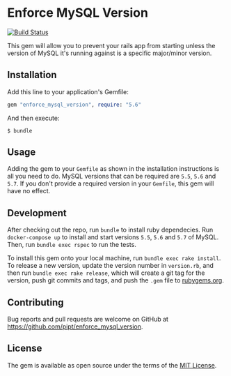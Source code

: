 # Enforce MySQL Version

[![Build
Status](https://travis-ci.org/pipt/enforce_mysql_version.png?branch=master)](https://travis-ci.org/pipt/enforce_mysql_version)

This gem will allow you to prevent your rails app from starting unless
the version of MySQL it's running against is a specific major/minor
version.

## Installation

Add this line to your application's Gemfile:

```ruby
gem "enforce_mysql_version", require: "5.6"
```

And then execute:

    $ bundle

## Usage

Adding the gem to your `Gemfile` as shown in the installation
instructions is all you need to do. MySQL versions that can be required
are `5.5`, `5.6` and `5.7`. If you don't provide a required version in
your `Gemfile`, this gem will have no effect.

## Development

After checking out the repo, run `bundle` to install ruby dependecies. Run `docker-compose up` to install and start versions `5.5`, `5.6` and `5.7` of MySQL. Then, run `bundle exec rspec` to run the tests.

To install this gem onto your local machine, run `bundle exec rake install`. To release a new version, update the version number in `version.rb`, and then run `bundle exec rake release`, which will create a git tag for the version, push git commits and tags, and push the `.gem` file to [rubygems.org](https://rubygems.org).

## Contributing

Bug reports and pull requests are welcome on GitHub at https://github.com/pipt/enforce_mysql_version.


## License

The gem is available as open source under the terms of the [MIT License](http://opensource.org/licenses/MIT).

